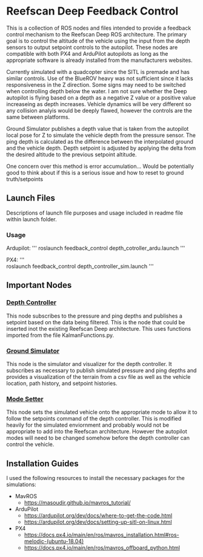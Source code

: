 # Reefscan Deep Feedback Control

This is a collection of ROS nodes and files intended to provide a feedback control mechanism to the Reefscan Deep ROS architecture. The primary goal is to control the altitude of the vehicle using the input from the depth sensors to output setpoint controls to the autopilot. These nodes are compatible with both PX4 and ArduPilot autopilots as long as the appropriate software is already installed from the manufacturers websites.


Currently simulated with a quadcopter since the SITL is premade and has similar controls. Use of the BlueROV heavy was not sufficient since it lacks responsiveness in the Z direction. Some signs may need to be switched when controlling depth below the water. I am not sure whether the Deep autopilot is flying based on a depth as a negative Z value or a positive value increaseing as depth increases. Vehicle dynamics will be very different so any collision analyis would be deeply flawed, however the controls are the same between platforms.

Ground Simulator publishes a depth value that is taken from the autopilot local pose for Z to simulate the vehicle depth from the pressure sensor. The ping depth is calculated as the difference between the interpolated ground and the vehicle depth. Depth setpoint is adjusted by applying the delta from the desired altitude to the previous setpoint altitude.

One concern over this method is error accumulation... Would be potentially good to think about if this is a serious issue and how to reset to ground truth/setpoints

## Launch Files
Descriptions of launch file purposes and usage included in readme file within launch folder.
### Usage
Ardupilot:
'''
roslaunch feedback_control depth_cotroller_ardu.launch
'''  

PX4:
'''  
roslaunch feedback_control depth_controller_sim.launch
'''


## Important Nodes
### [Depth Controller](scripts/depth_controller_node.py)
This node subscribes to the pressure and ping depths and publishes a setpoint based on the data being filtered. This is the node that could be inserted inot the existing Reefscan Deep architecture. This uses functions imported from the file KalmanFunctions.py.

### [Ground Simulator](scripts/ground_simulator_node.py)
This node is the simulator and visualizer for the depth controller. It subscribes as necessary to publish simulated pressure and ping depths and provides a visualization of the terrain from a csv file as well as the vehicle location, path history, and setpoint histories.

### [Mode Setter](scripts/set_offb.py)
This node sets the simulated vehicle onto the appropriate mode to allow it to follow the setpoints command of the depth controller. This is modified heavily for the simulated enviornment and probably would not be appropriate to add into the Reefscan architecture. However the autopilot modes will need to be changed somehow before the depth controller can control the vehicle.

## Installation Guides
I used the following resources to install the necessary packages for the simulations:
- MavROS
    - https://masoudir.github.io/mavros_tutorial/
- ArduPilot
    - https://ardupilot.org/dev/docs/where-to-get-the-code.html 
    - https://ardupilot.org/dev/docs/setting-up-sitl-on-linux.html
- PX4
    - https://docs.px4.io/main/en/ros/mavros_installation.html#ros-melodic-(ubuntu-18.04)
    - https://docs.px4.io/main/en/ros/mavros_offboard_python.html
